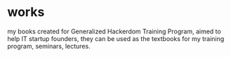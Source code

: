 works
=====

my books created for Generalized Hackerdom Training Program, aimed to help IT startup 
founders, they can be used as the textbooks for my training program, seminars, lectures.
